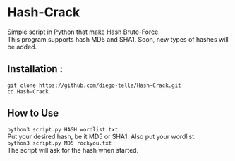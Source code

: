 # Hash-Crack
Simple script in Python that make Hash Brute-Force.  <br />
This program supports hash MD5 and SHA1. Soon, new types of hashes will be added.

## Installation :
```
git clone https://github.com/diego-tella/Hash-Crack.git
cd Hash-Crack
```

## How to Use


```python3 script.py HASH wordlist.txt```<br>
Put your desired hash, be it MD5 or SHA1. Also put your wordlist.<br>
```python3 script.py MD5 rockyou.txt```<br>
The script will ask for the hash when started.
